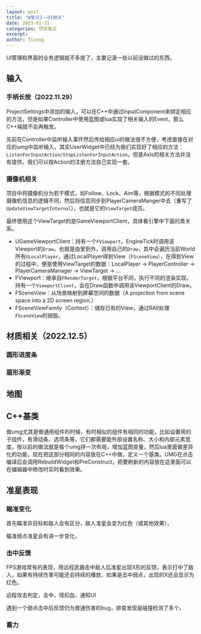 ```yaml
---
layout: post
title: "W笔记2——UI相关"
date: 2023-01-31
categories: 项目笔记
excerpt: 
author: Tizeng
---
```



UI管理和界面的业务逻辑就不多提了，主要记录一些以前没做过的东西。

## 输入

### 手柄长按（2022.11.29）

ProjectSettings中添加的输入，可以在C++中通过InputComponent来绑定相应的方法，但是如果Controller中使用蓝图或lua实现了相关输入的Event，那么C++端就不会再触发。

先前在Controller中监听输入事件然后传给相应ui的做法很不方便，考虑直接在对应的umg中监听输入，其实UserWidget中已经为我们实现好了相应的方法：`ListenForInputAction/StopListenForInputAction`。但是Axis的相关方法并没有提供，我们可以按Action的注册方法自己实现一套。

### 摄像机相关

项目中将摄像机分为若干模式，如Follow、Lock、Aim等，根据模式的不同处理摄像机信息的逻辑不同，然后将信息同步到PlayerCameraManger中去（重写了`UpdateViewTargetInternal`），也就是它的`ViewTarget`成员。

最终使用这个ViewTarget的是GameViewportClient，具体看引擎中下面的类关系。
* UGameViewportClient：持有一个`FViewport`，EngineTick时调用该Viewport的`Draw`，也就是由里到外，调用自己的`Draw`，其中会遍历当前World所有`ULocalPlayer`，通过LocalPlayer得到View（`FSceneView`），在得到View的过程中，便是使用ViewTarget的数据：LocalPlayer -> PlayerController -> PlayerCameraManager -> ViewTarget -> ...
* FViewport：继承自`FRenderTarget`，根据平台不同，执行不同的渲染实现。持有一个`ViewportClient`，会在Draw函数中调用该ViewportClient的Draw。
* FSceneView：从场景映射到屏幕空间的数据（A projection from scene space into a 2D screen region.）
* FSceneViewFamily（Context）：储存已有的View，通过RAII处理`FSceneView`的销毁。

## 材质相关（2022.12.5）

### 圆形进度条

### 扇形渐变

## 地图

## C++基类

做umg尤其是做通用组件的时候，有时相似的组件有相同的功能，比如设置用的子组件，有滑动条、选项条等，它们都需要能外部设置名称、大小和内部元素宽度，按以前的做法就是每个umg拼一次布局，增加蓝图变量，然后lua里面做差异化的功能，现在把这部分相同的内容放在C++中做，定义一个基类。UMG在点击编译后会调用RebuildWidget和PreConstruct，把要刷新的内容放在这里面可以在编辑器中修改时实时看到效果。

## 准星表现

### 瞄准变化

首先瞄准非目标和敌人会有区分，敌人准星会变为红色（或其他效果），

瞄准弱点准星会有进一步变化，

### 击中反馈

FPS游戏常有的表现，用远程武器击中敌人后准星出现X形的反馈，表示打中了敌人，如果有持续伤害可能还会持续的播放，如果是击中弱点，出现的X还会显示为红色。

远程攻击判定，击中，怪扣血，通知UI

遇到一个弱点击中后反馈仍为普通伤害的bug，排查发现是碰撞检测了多个，

### 蓄力


